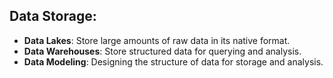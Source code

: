 ## Data Storage:


* **Data Lakes**: Store large amounts of raw data in its native format.
* **Data Warehouses**: Store structured data for querying and analysis.
* **Data Modeling**: Designing the structure of data for storage and analysis.


